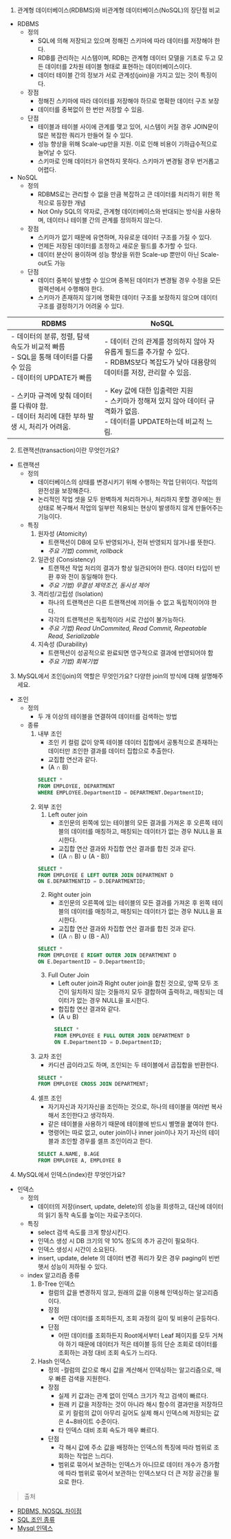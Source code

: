 1. 관계형 데이터베이스(RDBMS)와 비관계형 데이터베이스(NoSQL)의 장단점 비교

- RDBMS
  - 정의
    - SQL에 의해 저장되고 있으며 정해진 스키마에 따라 데이터를 저장해야 한다.
    - RDB를 관리하는 시스템이며, RDB는 관계형 데이터 모델을 기초로 두고 모든 데이터를 2차원 테이블 형태로 표현하는 데이터베이스이다.
    - 데이터 테이블 간의 정보가 서로 관계성(join)을 가지고 있는 것이 특징이다.
  - 장점
    - 정해진 스키마에 따라 데이터를 저장해야 하므로 명확한 데이터 구조 보장
    - 데이터를 중복없이 한 번만 저장할 수 있음.
  - 단점
    - 테이블과 테이블 사이에 관계를 맺고 있어, 시스템이 커질 경우 JOIN문이 많은 복잡한 쿼리가 만들어 질 수 있다.
    - 성능 향상을 위해 Scale-up만을 지원. 이로 인해 비용이 기하급수적으로 늘어날 수 있다.
    - 스키마로 인해 데이터가 유연하지 못하다. 스키마가 변경될 경우 번거롭고 어렵다.
- NoSQL
  - 정의
    - RDBMS로는 관리할 수 없을 만큼 복잡하고 큰 데이터를 처리하기 위한 목적으로 등장한 개념
    - Not Only SQL의 약자로, 관계형 데이터베이스와 반대되는 방식을 사용하며, 데이터나 테이블 간의 관계를 정의하지 않는다.
  - 장점
    - 스키마가 없기 때문에 유연하며, 자유로운 데이터 구조를 가질 수 있다.
    - 언제든 저장된 데이터를 조정하고 새로운 필드를 추가할 수 있다.
    - 데이터 분산이 용이하며 성능 향상을 위한 Scale-up 뿐만이 아닌 Scale-out도 가능
  - 단점
    - 데이터 중복이 발생할 수 있으며 중복된 데이터가 변경될 경우 수정을 모든 컬렉션에서 수행해야 한다.
    - 스키마가 존재하지 않기에 명확한 데이터 구조를 보장하지 않으며 데이터 구조를 결정하기가 어려울 수 있다.

| RDBMS                                                                          | NoSQL                                                                                       |
|--------------------------------------------------------------------------------|---------------------------------------------------------------------------------------------|
|- 데이터의 분류, 정렬, 탐색 속도가 비교적 빠름<br/> - SQL을 통해 데이터를 다룰 수 있음<br/> - 데이터의 UPDATE가 빠름 | - 데이터 간의 관계를 정의하지 않아 자유롭게 필드를 추가할 수 있다.<br/> - RDBMS보다 복잡도가 낮아 대용량의 데이터를 저장, 관리할 수 있음.<br/> |
| - 스키마 규격에 맞춰 데이터를 다뤄야 함.<br/> - 데이터 처리에 대한 부하 발생 시, 처리가 어려움.                   | - Key 값에 대한 입출력만 지원<br/> - 스키마가 정해져 있지 않아 데이터 규격화가 없음.<br/> - 데이터를 UPDATE하는데 비교적 느림.        |

2. 트랜잭션(transaction)이란 무엇인가요?

- 트랜잭션
  - 정의
    - 데이터베이스의 상태를 변경시키기 위해 수행하는 작업 단위이다. 작업의 완전성을 보장해준다.
    - 논리적인 작업 셋을 모두 완벽하게 처리하거나, 처리하지 못할 경우에는 원 상태로 복구해서 작업의 일부만 적용되는 현상이 발생하지 않게 만들어주는 기능이다.
  - 특징
    1. 원자성 (Atomicity)
       - 트랜잭션이 DB에 모두 반영되거나, 전혀 반영되지 않거나를 뜻한다.
       - _주요 기법) commit, rollback_
    2. 일관성 (Consistency)
       - 트랜잭션 작업 처리의 결과가 항상 일관되어야 한다. 데이터 타입이 반환 후와 전이 동일해야 한다.
       - _주요 기법) 무결성 제약조건, 동시성 제어_
    3. 격리성/고립성 (Isolation)
       - 하나의 트랜잭션은 다른 트랜잭션에 끼어들 수 없고 독립적이어야 한다.
       - 각각의 트랜잭션은 독립적이라 서로 간섭이 불가능하다.
       - _주요 기법) Read UnCommited, Read Commit, Repeatable Read, Serializable_
    4. 지속성 (Durability)
       - 트랜잭션이 성공적으로 완료되면 영구적으로 결과에 반영되어야 함
       - _주요 기법) 회복기법_

3. MySQL에서 조인(join)의 역할은 무엇인가요? 다양한 join의 방식에 대해 설명해주세요.

- 조인
  - 정의
    - 두 개 이상의 테이블을 연결하여 데이터를 검색하는 방법
  - 종류
    1. 내부 조인
        - 조인 키 컬럼 값이 양쪽 테이블 데이터 집합에서 공통적으로 존재하는 데이터만 조인한 결과를 데이터 집합으로 추출한다.
        - 교집합 연산과 같다.
        - (A ∩ B)
        ```sql
       SELECT *
       FROM EMPLOYEE, DEPARTMENT
       WHERE EMPLOYEE.DepartmentID = DEPARTMENT.DepartmentID;
       ```
    2. 외부 조인
       1. Left outer join
           - 조인문의 왼쪽에 있는 테이블의 모든 결과를 가져온 후 오른쪽 테이블의 데이터를 매칭하고, 매칭되는 데이터가 없는 경우 NULL을 표시한다.
           - 교집합 연산 결과와 차집합 연산 결과를 합친 것과 같다.
          - ((A ∩ B) ∪ (A - B))
        ```sql
       SELECT *
       FROM EMPLOYEE E LEFT OUTER JOIN DEPARTMENT D
       ON E.DEPARTMENTID = D.DEPARTMENTID;
       ```
       2. Right outer join
           - 조인문의 오른쪽에 있는 테이블의 모든 결과를 가져온 후 왼쪽 테이블의 데이터를 매칭하고, 매칭되는 데이터가 없는 경우 NULL을 표시한다.
           - 교집합 연산 결과와 차집합 연산 결과를 합친 것과 같다.
          - ((A ∩ B) ∪ (B - A))
        ```sql
       SELECT *
       FROM EMPLOYEE E RIGHT OUTER JOIN DEPARTMENT D
       ON E.DepartmentID = D.DepartmentID;
       ```
       3. Full Outer Join
          - Left outer join과 Right outer join을 합친 것으로, 양쪽 모두 조건이 일치하지 않는 것들까지 모두 결합하여 출력하고, 매칭되는 데이터가 없는 경우 NULL을 표시한다.
          - 합집합 연산 결과와 같다.
          - (A ∪ B)
          ```sql
            SELECT *
            FROM EMPLOYEE E FULL OUTER JOIN DEPARTMENT D
            ON E.DepartmentID = D.DepartmentID;
            ```
    3. 교차 조인
       - 카디션 곱이라고도 하며, 조인되는 두 테이블에서 곱집합을 반환한다. 
        ```sql
       SELECT *
       FROM EMPLOYEE CROSS JOIN DEPARTMENT;
       ```
    4. 셀프 조인
       - 자기자신과 자기자신을 조인하는 것으로, 하나의 테이블을 여러번 복사해서 조인한다고 생각하자.
       - 같은 테이블을 사용하기 때문에 테이블에 반드시 별명을 붙여야 한다.
       - 명령어는 따로 없고, outer join이나 inner join이나 자기 자신의 테이블과 조인할 경우를 셀프 조인이라고 한다.
       ```sql
       SELECT A.NAME, B.AGE
       FROM EMPLOYEE A, EMPLOYEE B
       ```   

4. MySQL에서 인덱스(index)란 무엇인가요?
- 인덱스
  - 정의
    - 데이터의 저장(insert, update, delete)의 성능을 희생하고, 대신에 데이터의 읽기 동작 속도를 높이는 자료구조이다.
  - 특징
    - select 검색 속도를 크게 향상시킨다.
    - 인덱스 생성 시 DB 크기의 약 10% 정도의 추가 공간이 필요하다.
    - 인덱스 생성시 시간이 소요된다.
    - insert, update, delete 의 데이터 변경 쿼리가 잦은 경우 paging이 빈번햇서 성능이 저하될 수 있다.
  - index 알고리즘 종류
    1. B-Tree 인덱스
       - 컬럼의 값을 변경하지 않고, 원래의 값을 이용해 인덱싱하는 알고리즘이다.
       - 장점
         - 어떤 데이터를 조회하든지, 조회 과정의 길이 및 비용이 균등하다.
       - 단점
         - 어떤 데이터를 조회하든지 Root에서부터 Leaf 페이지를 모두 거쳐야 하기 때문에 데이터가 적은 테이블 등의 단순 조회로 데이터를 조회하는 과정 대비 조회 속도가 느리다.
    2. Hash 인덱스
       - 정의
         -컬럼의 값으로 해시 값을 계산해서 인덱싱하는 알고리즘으로, 매우 빠른 검색을 지원한다.
       - 장점
         - 실제 키 값과는 관계 없이 인덱스 크기가 작고 검색이 빠르다.
         - 원래 키 값을 저장하는 것이 아니라 해시 함수의 결과만을 저장하므로 키 컬럼의 값이 아무리 길어도 실제 해시 인덱스에 저장되는 값은 4~8바이트 수준이다.
         - 타 인덱스 대비 조회 속도가 매우 빠르다.
       - 단점
         - 각 해시 값에 주소 값을 배정하는 인덱스의 특징에 따라 범위로 조회하는 작업은 느리다.
         - 범위로 묶어서 보관하는 인덱스가 아니므로 데이터 개수가 증가함에 따라 범위로 묶어서 보관하는 인덱스보다 더 큰 저장 공간을 필요로 한다.

> 출처
- [RDBMS, NOSQL 차이점](https://khj93.tistory.com/entry/Database-RDBMS%EC%99%80-NOSQL-%EC%B0%A8%EC%9D%B4%EC%A0%90)
- [SQL 조인 종류](https://github.com/gyoogle/tech-interview-for-developer/blob/master/Computer%20Science/Database/%5BDatabase%20SQL%5D%20JOIN.md)
- [Mysql 인덱스](https://inpa.tistory.com/entry/MYSQL-%F0%9F%93%9A-%EC%9D%B8%EB%8D%B1%EC%8A%A4index-%ED%95%B5%EC%8B%AC-%EC%84%A4%EA%B3%84-%EC%82%AC%EC%9A%A9-%EB%AC%B8%EB%B2%95-%F0%9F%92%AF-%EC%B4%9D%EC%A0%95%EB%A6%AC)
